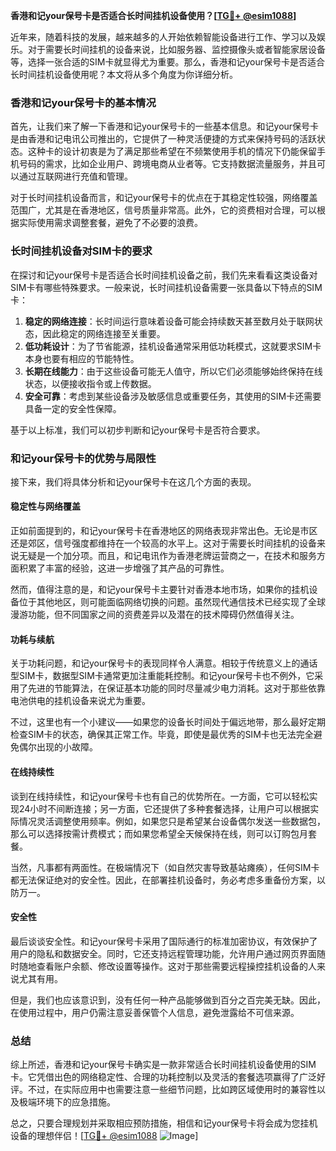 **香港和记your保号卡是否适合长时间挂机设备使用？[[TG💪+ @esim1088](https://t.me/s/esim1088)]**

近年来，随着科技的发展，越来越多的人开始依赖智能设备进行工作、学习以及娱乐。对于需要长时间挂机的设备来说，比如服务器、监控摄像头或者智能家居设备等，选择一张合适的SIM卡就显得尤为重要。那么，香港和记your保号卡是否适合长时间挂机设备使用呢？本文将从多个角度为你详细分析。

### 香港和记your保号卡的基本情况

首先，让我们来了解一下香港和记your保号卡的一些基本信息。和记your保号卡是由香港和记电讯公司推出的，它提供了一种灵活便捷的方式来保持号码的活跃状态。这种卡的设计初衷是为了满足那些希望在不频繁使用手机的情况下仍能保留手机号码的需求，比如企业用户、跨境电商从业者等。它支持数据流量服务，并且可以通过互联网进行充值和管理。

对于长时间挂机设备而言，和记your保号卡的优点在于其稳定性较强，网络覆盖范围广，尤其是在香港地区，信号质量非常高。此外，它的资费相对合理，可以根据实际使用需求调整套餐，避免了不必要的浪费。

### 长时间挂机设备对SIM卡的要求

在探讨和记your保号卡是否适合长时间挂机设备之前，我们先来看看这类设备对SIM卡有哪些特殊要求。一般来说，长时间挂机设备需要一张具备以下特点的SIM卡：

1. **稳定的网络连接**：长时间运行意味着设备可能会持续数天甚至数月处于联网状态，因此稳定的网络连接至关重要。
2. **低功耗设计**：为了节省能源，挂机设备通常采用低功耗模式，这就要求SIM卡本身也要有相应的节能特性。
3. **长期在线能力**：由于这些设备可能无人值守，所以它们必须能够始终保持在线状态，以便接收指令或上传数据。
4. **安全可靠**：考虑到某些设备涉及敏感信息或重要任务，其使用的SIM卡还需要具备一定的安全性保障。

基于以上标准，我们可以初步判断和记your保号卡是否符合要求。

### 和记your保号卡的优势与局限性

接下来，我们将具体分析和记your保号卡在这几个方面的表现。

#### 稳定性与网络覆盖

正如前面提到的，和记your保号卡在香港地区的网络表现非常出色。无论是市区还是郊区，信号强度都维持在一个较高的水平上。这对于需要长时间挂机的设备来说无疑是一个加分项。而且，和记电讯作为香港老牌运营商之一，在技术和服务方面积累了丰富的经验，这进一步增强了其产品的可靠性。

然而，值得注意的是，和记your保号卡主要针对香港本地市场，如果你的挂机设备位于其他地区，则可能面临网络切换的问题。虽然现代通信技术已经实现了全球漫游功能，但不同国家之间的资费差异以及潜在的技术障碍仍然值得关注。

#### 功耗与续航

关于功耗问题，和记your保号卡的表现同样令人满意。相较于传统意义上的通话型SIM卡，数据型SIM卡通常更加注重能耗控制。和记your保号卡也不例外，它采用了先进的节能算法，在保证基本功能的同时尽量减少电力消耗。这对于那些依靠电池供电的挂机设备来说尤为重要。

不过，这里也有一个小建议——如果您的设备长时间处于偏远地带，那么最好定期检查SIM卡的状态，确保其正常工作。毕竟，即使是最优秀的SIM卡也无法完全避免偶尔出现的小故障。

#### 在线持续性

谈到在线持续性，和记your保号卡也有自己的优势所在。一方面，它可以轻松实现24小时不间断连接；另一方面，它还提供了多种套餐选择，让用户可以根据实际情况灵活调整使用频率。例如，如果您只是希望某台设备偶尔发送一些数据包，那么可以选择按需计费模式；而如果您希望全天候保持在线，则可以订购包月套餐。

当然，凡事都有两面性。在极端情况下（如自然灾害导致基站瘫痪），任何SIM卡都无法保证绝对的安全性。因此，在部署挂机设备时，务必考虑多重备份方案，以防万一。

#### 安全性

最后谈谈安全性。和记your保号卡采用了国际通行的标准加密协议，有效保护了用户的隐私和数据安全。同时，它还支持远程管理功能，允许用户通过网页界面随时随地查看账户余额、修改设置等操作。这对于那些需要远程操控挂机设备的人来说尤其有用。

但是，我们也应该意识到，没有任何一种产品能够做到百分之百完美无缺。因此，在使用过程中，用户仍需注意妥善保管个人信息，避免泄露给不可信来源。

### 总结

综上所述，香港和记your保号卡确实是一款非常适合长时间挂机设备使用的SIM卡。它凭借出色的网络稳定性、合理的功耗控制以及灵活的套餐选项赢得了广泛好评。不过，在实际应用中也需要注意一些细节问题，比如跨区域使用时的兼容性以及极端环境下的应急措施。

总之，只要合理规划并采取相应预防措施，相信和记your保号卡将会成为您挂机设备的理想伴侣！[[TG💪+ @esim1088](https://t.me/s/esim1088) ![Image](https://i.postimg.cc/4NQfJmqS/Snipaste-2025-05-13-00-14-12.png)]